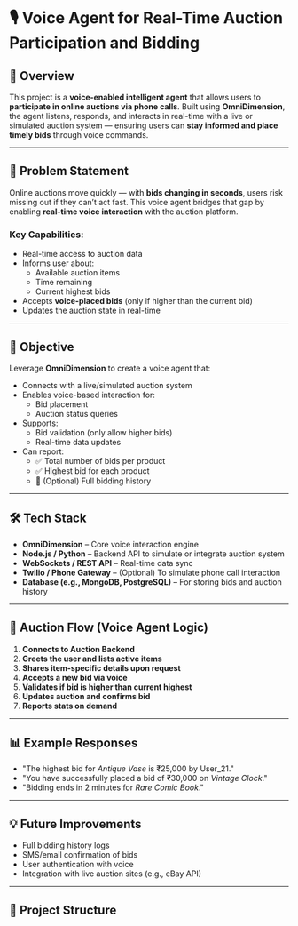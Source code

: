 # 🎙️ Voice Agent for Real-Time Auction Participation and Bidding

## 🧠 Overview

This project is a **voice-enabled intelligent agent** that allows users to **participate in online auctions via phone calls**. Built using **OmniDimension**, the agent listens, responds, and interacts in real-time with a live or simulated auction system — ensuring users can **stay informed and place timely bids** through voice commands.

---

## 🚀 Problem Statement

Online auctions move quickly — with **bids changing in seconds**, users risk missing out if they can’t act fast. This voice agent bridges that gap by enabling **real-time voice interaction** with the auction platform.

### Key Capabilities:
- Real-time access to auction data
- Informs user about:
  - Available auction items
  - Time remaining
  - Current highest bids
- Accepts **voice-placed bids** (only if higher than the current bid)
- Updates the auction state in real-time

---

## 🎯 Objective

Leverage **OmniDimension** to create a voice agent that:

- Connects with a live/simulated auction system
- Enables voice-based interaction for:
  - Bid placement
  - Auction status queries
- Supports:
  - Bid validation (only allow higher bids)
  - Real-time data updates
- Can report:
  - ✅ Total number of bids per product  
  - ✅ Highest bid for each product  
  - 🏅 (Optional) Full bidding history  

---

## 🛠️ Tech Stack

- **OmniDimension** – Core voice interaction engine
- **Node.js / Python** – Backend API to simulate or integrate auction system
- **WebSockets / REST API** – Real-time data sync
- **Twilio / Phone Gateway** – (Optional) To simulate phone call interaction
- **Database (e.g., MongoDB, PostgreSQL)** – For storing bids and auction history

---

## 🔄 Auction Flow (Voice Agent Logic)

1. **Connects to Auction Backend**
2. **Greets the user and lists active items**
3. **Shares item-specific details upon request**
4. **Accepts a new bid via voice**
5. **Validates if bid is higher than current highest**
6. **Updates auction and confirms bid**
7. **Reports stats on demand**

---

## 📊 Example Responses

- "The highest bid for *Antique Vase* is ₹25,000 by User_21."
- "You have successfully placed a bid of ₹30,000 on *Vintage Clock*."
- "Bidding ends in 2 minutes for *Rare Comic Book*."

---

## 💡 Future Improvements

- Full bidding history logs
- SMS/email confirmation of bids
- User authentication with voice
- Integration with live auction sites (e.g., eBay API)

---

## 📁 Project Structure

